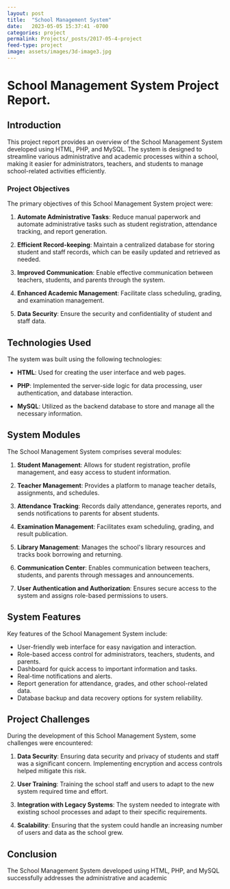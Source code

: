 ```yaml
---
layout: post
title:  "School Management System"
date:   2023-05-05 15:37:41 -0700
categories: project
permalink: Projects/_posts/2017-05-4-project
feed-type: project
image: assets/images/3d-image3.jpg
---
```

# School Management System Project Report.

## Introduction

This project report provides an overview of the School Management System developed using HTML, PHP, and MySQL. The system is designed to streamline various administrative and academic processes within a school, making it easier for administrators, teachers, and students to manage school-related activities efficiently.

### Project Objectives

The primary objectives of this School Management System project were:

1. **Automate Administrative Tasks**: Reduce manual paperwork and automate administrative tasks such as student registration, attendance tracking, and report generation.

2. **Efficient Record-keeping**: Maintain a centralized database for storing student and staff records, which can be easily updated and retrieved as needed.

3. **Improved Communication**: Enable effective communication between teachers, students, and parents through the system.

4. **Enhanced Academic Management**: Facilitate class scheduling, grading, and examination management.

5. **Data Security**: Ensure the security and confidentiality of student and staff data.

## Technologies Used

The system was built using the following technologies:

- **HTML**: Used for creating the user interface and web pages.

- **PHP**: Implemented the server-side logic for data processing, user authentication, and database interaction.

- **MySQL**: Utilized as the backend database to store and manage all the necessary information.

## System Modules

The School Management System comprises several modules:

1. **Student Management**: Allows for student registration, profile management, and easy access to student information.

2. **Teacher Management**: Provides a platform to manage teacher details, assignments, and schedules.

3. **Attendance Tracking**: Records daily attendance, generates reports, and sends notifications to parents for absent students.

4. **Examination Management**: Facilitates exam scheduling, grading, and result publication.

5. **Library Management**: Manages the school's library resources and tracks book borrowing and returning.

6. **Communication Center**: Enables communication between teachers, students, and parents through messages and announcements.

7. **User Authentication and Authorization**: Ensures secure access to the system and assigns role-based permissions to users.

## System Features

Key features of the School Management System include:

- User-friendly web interface for easy navigation and interaction.
- Role-based access control for administrators, teachers, students, and parents.
- Dashboard for quick access to important information and tasks.
- Real-time notifications and alerts.
- Report generation for attendance, grades, and other school-related data.
- Database backup and data recovery options for system reliability.

## Project Challenges

During the development of this School Management System, some challenges were encountered:

1. **Data Security**: Ensuring data security and privacy of students and staff was a significant concern. Implementing encryption and access controls helped mitigate this risk.

2. **User Training**: Training the school staff and users to adapt to the new system required time and effort.

3. **Integration with Legacy Systems**: The system needed to integrate with existing school processes and adapt to their specific requirements.

4. **Scalability**: Ensuring that the system could handle an increasing number of users and data as the school grew.

## Conclusion

The School Management System developed using HTML, PHP, and MySQL successfully addresses the administrative and academic
